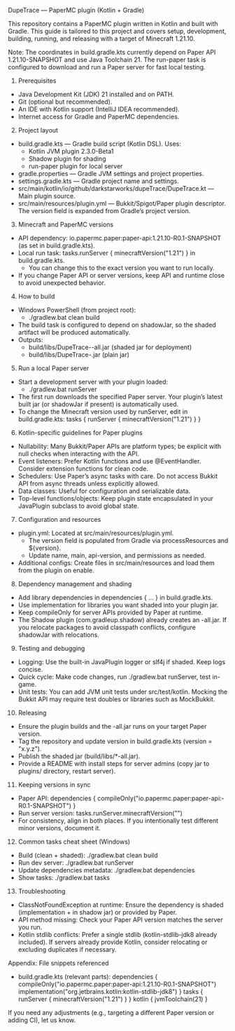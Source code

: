 DupeTrace — PaperMC plugin (Kotlin + Gradle)

This repository contains a PaperMC plugin written in Kotlin and built with Gradle. This guide is tailored to this project and covers setup, development, building, running, and releasing with a target of Minecraft 1.21.10.

Note: The coordinates in build.gradle.kts currently depend on Paper API 1.21.10-SNAPSHOT and use Java Toolchain 21. The run-paper task is configured to download and run a Paper server for fast local testing.

1) Prerequisites
- Java Development Kit (JDK) 21 installed and on PATH.
- Git (optional but recommended).
- An IDE with Kotlin support (IntelliJ IDEA recommended).
- Internet access for Gradle and PaperMC dependencies.

2) Project layout
- build.gradle.kts — Gradle build script (Kotlin DSL). Uses:
  - Kotlin JVM plugin 2.3.0-Beta1
  - Shadow plugin for shading
  - run-paper plugin for local server
- gradle.properties — Gradle JVM settings and project properties.
- settings.gradle.kts — Gradle project name and settings.
- src/main/kotlin/io/github/darkstarworks/dupeTrace/DupeTrace.kt — Main plugin source.
- src/main/resources/plugin.yml — Bukkit/Spigot/Paper plugin descriptor. The version field is expanded from Gradle’s project version.

3) Minecraft and PaperMC versions
- API dependency: io.papermc.paper:paper-api:1.21.10-R0.1-SNAPSHOT (as set in build.gradle.kts).
- Local run task: tasks.runServer { minecraftVersion("1.21") } in build.gradle.kts.
  - You can change this to the exact version you want to run locally.
- If you change Paper API or server versions, keep API and runtime close to avoid unexpected behavior.

4) How to build
- Windows PowerShell (from project root):
  - ./gradlew.bat clean build
- The build task is configured to depend on shadowJar, so the shaded artifact will be produced automatically.
- Outputs:
  - build/libs/DupeTrace-<version>-all.jar (shaded jar for deployment)
  - build/libs/DupeTrace-<version>.jar (plain jar)

5) Run a local Paper server
- Start a development server with your plugin loaded:
  - ./gradlew.bat runServer
- The first run downloads the specified Paper server. Your plugin’s latest built jar (or shadowJar if present) is automatically used.
- To change the Minecraft version used by runServer, edit in build.gradle.kts:
  tasks {
    runServer {
      minecraftVersion("1.21")
    }
  }

6) Kotlin-specific guidelines for Paper plugins
- Nullability: Many Bukkit/Paper APIs are platform types; be explicit with null checks when interacting with the API.
- Event listeners: Prefer Kotlin functions and use @EventHandler. Consider extension functions for clean code.
- Schedulers: Use Paper’s async tasks with care. Do not access Bukkit API from async threads unless explicitly allowed.
- Data classes: Useful for configuration and serializable data.
- Top-level functions/objects: Keep plugin state encapsulated in your JavaPlugin subclass to avoid global state.

7) Configuration and resources
- plugin.yml: Located at src/main/resources/plugin.yml.
  - The version field is populated from Gradle via processResources and ${version}.
  - Update name, main, api-version, and permissions as needed.
- Additional configs: Create files in src/main/resources and load them from the plugin on enable.

8) Dependency management and shading
- Add library dependencies in dependencies { ... } in build.gradle.kts.
- Use implementation for libraries you want shaded into your plugin jar.
- Keep compileOnly for server APIs provided by Paper at runtime.
- The Shadow plugin (com.gradleup.shadow) already creates an -all.jar. If you relocate packages to avoid classpath conflicts, configure shadowJar with relocations.

9) Testing and debugging
- Logging: Use the built-in JavaPlugin logger or slf4j if shaded. Keep logs concise.
- Quick cycle: Make code changes, run ./gradlew.bat runServer, test in-game.
- Unit tests: You can add JVM unit tests under src/test/kotlin. Mocking the Bukkit API may require test doubles or libraries such as MockBukkit.

10) Releasing
- Ensure the plugin builds and the -all.jar runs on your target Paper version.
- Tag the repository and update version in build.gradle.kts (version = "x.y.z").
- Publish the shaded jar (build/libs/*-all.jar).
- Provide a README with install steps for server admins (copy jar to plugins/ directory, restart server).

11) Keeping versions in sync
- Paper API:
  dependencies {
    compileOnly("io.papermc.paper:paper-api:<mc-version>-R0.1-SNAPSHOT")
  }
- Run server version:
  tasks.runServer.minecraftVersion("<mc-version>")
- For consistency, align <mc-version> in both places. If you intentionally test different minor versions, document it.

12) Common tasks cheat sheet (Windows)
- Build (clean + shaded):
  ./gradlew.bat clean build
- Run dev server:
  ./gradlew.bat runServer
- Update dependencies metadata:
  ./gradlew.bat dependencies
- Show tasks:
  ./gradlew.bat tasks

13) Troubleshooting
- ClassNotFoundException at runtime: Ensure the dependency is shaded (implementation + in shadow jar) or provided by Paper.
- API method missing: Check your Paper API version matches the server you run.
- Kotlin stdlib conflicts: Prefer a single stdlib (kotlin-stdlib-jdk8 already included). If servers already provide Kotlin, consider relocating or excluding duplicates if necessary.

Appendix: File snippets referenced
- build.gradle.kts (relevant parts):
  dependencies {
    compileOnly("io.papermc.paper:paper-api:1.21.10-R0.1-SNAPSHOT")
    implementation("org.jetbrains.kotlin:kotlin-stdlib-jdk8")
  }
  tasks {
    runServer {
      minecraftVersion("1.21")
    }
  }
  kotlin {
    jvmToolchain(21)
  }

If you need any adjustments (e.g., targeting a different Paper version or adding CI), let us know.